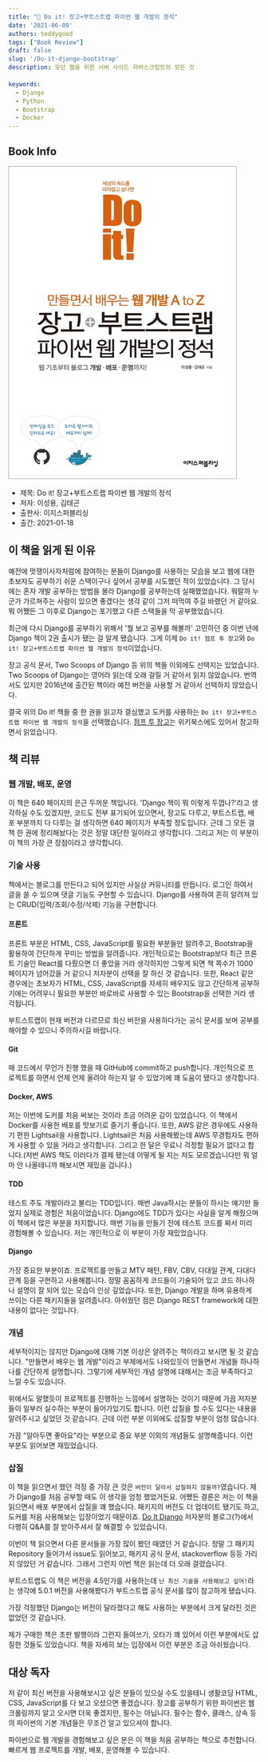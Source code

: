 ```yaml
---  
title: "📖 Do it! 장고+부트스트랩 파이썬 웹 개발의 정석"  
date: '2021-06-09'
authors: teddygood
tags: ["Book Review"]
draft: false
slug: '/Do-it-django-bootstrap'
description: 모던 웹을 위한 서버 사이드 자바스크립트의 모든 것

keywords:
  - Django
  - Python
  - Bootstrap
  - Docker
---
```


## Book Info

[![책](../assets/review/Do-it-Django-Bootstrap.jpg)](http://www.kyobobook.co.kr/product/detailViewKor.laf?ejkGb=KOR&mallGb=KOR&barcode=9791163032069&orderClick=LET&Kc=)

- 제목: Do it! 장고+부트스트랩 파이썬 웹 개발의 정석
- 저자: 이성용, 김태곤
- 출판사: 이지스퍼블리싱
- 출간: 2021-01-18

## 이 책을 읽게 된 이유

예전에 멋쟁이사자처럼에 참여하는 분들이 Django를 사용하는 모습을 보고 웹에 대한 초보자도 공부하기 쉬운 스택이구나 싶어서 공부를 시도했던 적이 있었습니다. 그 당시에는 혼자 개발 공부하는 방법을 몰라 Django를 공부하는데 실패했었습니다. 뭐랄까 누군가 가르쳐주는 사람이 있으면 좋겠다는 생각 같이 그저 떠먹여 주길 바랬던 거 같아요. 뭐 어쨌든 그 이후로 Django는 포기했고 다른 스택들을 막 공부했었습니다.

최근에 다시 Django를 공부하기 위해서 '뭘 보고 공부를 해볼까' 고민하던 중 이번 년에 Django 책이 2권 출시가 됐는 걸 알게 됐습니다. 그게 이제 `Do it! 점프 투 장고`와 `Do it! 장고+부트스트랩 파이썬 웹 개발의 정석`이었습니다.

장고 공식 문서, Two Scoops of Django 등 위의 책들 이외에도 선택지는 있었습니다. Two Scoops of Django는 영어라 읽는데 오래 걸릴 거 같아서 읽지 않았습니다. 번역서도 있지만 2016년에 출간된 책이라 예전 버전을 사용할 거 같아서 선택하지 않았습니다. 

결국 위의 Do it! 책들 중 한 권을 읽고자 결심했고 도커를 사용하는 `Do it! 장고+부트스트랩 파이썬 웹 개발의 정석`을 선택했습니다. [점프 투 장고](https://wikidocs.net/book/4223)는 위키북스에도 있어서 참고하면서 읽었습니다.

## 책 리뷰

### 웹 개발, 배포, 운영

이 책은 640 페이지의 은근 두꺼운 책입니다. 'Django 책이 뭐 이렇게 두껍나?'라고 생각하실 수도 있겠지만, 코드도 전부 표기되어 있으면서, 장고도 다루고, 부트스트랩, 배포 부분까지 다 다루는 걸 생각하면 640 페이지가 부족할 정도입니다. 근데 그 모든 걸 책 한 권에 정리해놨다는 것은 정말 대단한 일이라고 생각합니다. 그리고 저는 이 부분이 이 책의 가장 큰 장점이라고 생각합니다.

### 기술 사용

책에서는 블로그를 만든다고 되어 있지만 사실상 커뮤니티를 만듭니다. 로그인 하여서 글을 쓸 수 있으며 댓글 기능도 구현할 수 있습니다. Django를 사용하여 흔히 알려져 있는 CRUD(입력/조회/수정/삭제) 기능을 구현합니다.

#### 프론트

프론트 부분은 HTML, CSS, JavaScript를 필요한 부분들만 알려주고, Bootstrap을 활용하여 간단하게 꾸미는 방법을 알려줍니다. 개인적으로는 Bootstrap보다 최근 프론트 기술인 React를 다뤘으면 더 좋았을 거라 생각하지만 그렇게 되면 책 쪽수가 1000 페이지가 넘어갔을 거 같으니 저자분이 선택을 잘 하신 것 같습니다. 또한, React 같은 경우에는 초보자가 HTML, CSS, JavaScript를 자세히 배우지도 않고 간단하게 공부하기에는 어려우니 필요한 부분만 바로바로 사용할 수 있는 Bootstrap을 선택한 거라 생각됩니다.  

부트스트랩이 현재 버전과 다르므로 최신 버전을 사용하다가는 공식 문서를 보며 공부를 해야할 수 있으니 주의하시길 바랍니다.

#### Git

매 코드에서 무언가 진행 했을 때 GitHub에 commit하고 push합니다. 개인적으로 프로젝트를 하면서 언제 언제 올려야 하는지 알 수 있었기에 꽤 도움이 됐다고 생각합니다.

#### Docker, AWS

저는 이번에 도커를 처음 써보는 것이라 조금 어려운 감이 있었습니다. 이 책에서 Docker를 사용한 배포를 맛보기로 즐기기 좋습니다. 또한, AWS 같은 경우에도 사용하기 편한 Lightsail을 사용합니다. Lightsail은 처음 사용해봤는데 AWS 무경험자도 편하게 사용할 수 있을 거라고 생각합니다. 그리고 한 달은 무료니 걱정할 필요가 없다고 합니다.(저번 AWS 책도 이러다가 결제 됐는데 어떻게 될 지는 저도 모르겠습니다만 뭐 얼마 안 나올테니까 해보시면 재밌을 겁니다.)

#### TDD

테스트 주도 개발이라고 불리는 TDD입니다. 매번 Java하시는 분들이 하시는 얘기만 들었지 실제로 경험은 처음이었습니다. Django에도 TDD가 있다는 사실을 알게 해줬으며 이 책에서 많은 부분을 차지합니다. 매번 기능을 만들기 전에 테스트 코드를 짜서 미리 경험해볼 수 있습니다. 저는 개인적으로 이 부분이 가장 재밌었습니다.

#### Django

가장 중요한 부분이죠. 프로젝트를 만들고 MTV 패턴, FBV, CBV, 다대일 관계, 다대다 관계 등을 구현하고 사용해봅니다. 정말 꼼꼼하게 코드들이 기술되어 있고 코드 하나하나 설명이 잘 되어 있는 모습이 인상 깊었습니다. 또한, Django 개발을 하며 유용하게 쓰이는 다른 패키지들을 알려줍니다. 아쉬웠던 점은 Django REST framework에 대한 내용이 없다는 것입니다. 

### 개념

세부적이지는 않지만 Django에 대해 기본 이상은 알려주는 책이라고 보시면 될 것 같습니다. "만들면서 배우는 웹 개발"이라고 부제에서도 나와있듯이 만들면서 개념들 하나하나를 간단하게 설명합니다. 그렇기에 세부적인 개념 설명에 대해서는 조금 부족하다고 느낄 수도 있습니다. 

위에서도 말했듯이 프로젝트를 진행하는 느낌에서 설명하는 것이기 때문에 가끔 저자분들이 일부러 실수하는 부분이 들어가있기도 합니다. 이런 삽질을 할 수도 있다는 내용을 알려주시고 싶었던 것 같습니다. 근데 이런 부분 이외에도 삽질할 부분이 엄청 많습니다.

가끔 "알아두면 좋아요"라는 부분으로 중요 부분 이외의 개념들도 설명해줍니다. 이런 부분도 읽어보면 재밌었습니다. 

### 삽질

이 책을 읽으면서 했던 걱정 중 가장 큰 것은 `버전이 달라서 삽질하지 않을까?`였습니다. 제가 Django를 처음 공부할 때도 이 생각을 엄청 했었거든요. 어쨌든 결론은 저는 이 책을 읽으면서 배포 부분에서 삽질을 꽤 했습니다. 패키지의 버전도 더 업데이트 됐기도 하고, 도커를 처음 사용해보는 입장이었기 때문이죠. [Do It Django](https://doitdjango.com/) 저자분의 블로그(?)에서 다행히 Q&A를 잘 받아주셔서 잘 해결할 수 있었습니다. 

이번이 책 읽으면서 다른 문서들을 가장 많이 봤던 때였던 거 같습니다. 정말 그 패키지 Repository 들어가서 issue도 읽어보고, 패키지 공식 문서, stackoverflow 등등 가리지 않았던 거 같습니다. 그래서 그런지 이번 책은 읽는데 더 오래 걸렸습니다.

부트스트랩도 이 책은 버전을 4.5인가를 사용하는데 `난 최신 기술을 사용해보고 싶어!`라는 생각에 5.0.1 버전을 사용해봤다가 부트스트랩 공식 문서를 많이 참고하게 됐습니다.

가장 걱정했던 Django는 버전이 달라졌다고 해도 사용하는 부분에서 크게 달라진 것은 없었던 것 같습니다. 

제가 구매한 책은 초판 발행이라 그런지 들여쓰기, 오타가 꽤 있어서 이런 부분에서도 삽질한 것들도 있었습니다. 책을 자세히 보는 입장에서 이런 부분은 조금 아쉬웠습니다. 

## 대상 독자

저 같이 최신 버전을 사용해보시고 싶은 분들이 있으실 수도 있을테니 생활코딩 HTML, CSS, JavaScript를 다 보고 오셨으면 좋겠습니다. 장고를 공부하기 위한 파이썬은 웹 크롤링까지 알고 오시면 더욱 좋겠지만, 필수는 아닙니다. 필수는 함수, 클래스, 상속 등의 파이썬의 기본 개념들은 무조건 알고 있으셔야 합니다. 

파이썬으로 웹 개발을 경험해보고 싶은 분은 이 책을 처음 공부하는 책으로 추천합니다. 빠르게 웹 프로젝트를 개발, 배포, 운영해볼 수 있습니다. 